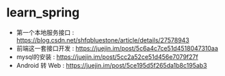 # learn_spring

* 第一个本地服务接口 : https://blog.csdn.net/shfqbluestone/article/details/27578943
* 前端这一套接口开发 : https://juejin.im/post/5c6a4c7ce51d4518047310aa
* mysql的安装 : https://juejin.im/post/5cc2a52ce51d456e7079f27f
* Android 转 Web : https://juejin.im/post/5ce195d5f265da1b8c195ab3
